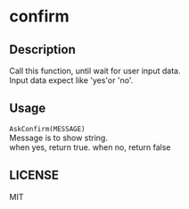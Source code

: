 # confirm
## Description
Call this function, until wait for user input data.  
Input data expect like 'yes'or 'no'.

## Usage
`AskConfirm(MESSAGE)`  
Message is to show string.  
when yes, return true. when no, return false  

## LICENSE
MIT
